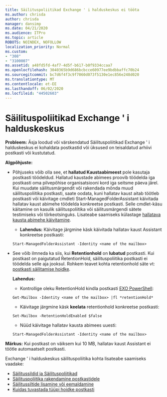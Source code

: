 ```yaml
---
title: Säilituspoliitikad Exchange ' i halduskeskus ei tööta
ms.author: chrisda
author: chrisda
manager: dansimp
ms.date: 04/21/2020
ms.audience: ITPro
ms.topic: article
ROBOTS: NOINDEX, NOFOLLOW
localization_priority: Normal
ms.custom:
- "308"
- "3100007"
ms.assetid: a48fd5fd-4af7-4d5f-b617-b0f9334ccaa7
ms.openlocfilehash: 3040365b9d686bcbcce60977ee9bdbbaffc70b24
ms.sourcegitcommit: bc7d6f4f3c9f7060d073f5130e1ec856e248d020
ms.translationtype: MT
ms.contentlocale: et-EE
ms.lasthandoff: 06/02/2020
ms.locfileid: "44502603"
---
```

# <a name="retention-policies-in-exchange-admin-center"></a>Säilituspoliitikad Exchange ' i halduskeskus

 **Probleem:** Äsja loodud või värskendatud Säilituspoliitikad Exchange ' i halduskeskus ei kohaldata postkastid või üksused on teisaldatud arhiivi postkasti või kustutatud. 
  
 **Algpõhjuste:**
  
- Põhjuseks võib olla see, et **hallatud Kaustaabimeest** pole kasutaja postkasti töödeldud. Hallatud kaustade abimees proovib töödelda iga postkasti oma pilvepõhise organisatsiooni kord iga seitsme päeva järel. Kui muudate säilitusmärgendit või rakendada mõnda muud säilituspoliitika postkasti, saate oodata, kuni hallatav kaust aitab töötleb postkasti või käivitage cmdleti Start-ManagedFolderAssistant käivitada hallatav kaust abimehe töödelda konkreetse postkasti. Selle cmdlet-käsu käitamine on kasulik säilituspoliitika või säilitusmärgendi sätete testimiseks või tõrkeotsinguks. Lisateabe saamiseks külastage [hallatava kausta abimehe käivitamine](https://msdn.microsoft.com/library/gg271153%28v=exchsrvcs.149%29.aspx#managedfolderassist).
    
  - **Lahendus:** Käivitage järgmine käsk käivitada hallatav kaust Assistant konkreetse postkasti:
    
  ```
  Start-ManagedFolderAssistant -Identity <name of the mailbox>
  ```

- See võib ilmneda ka siis, kui **Retentionhold** on **lubatud** postkasti. Kui postkast on paigutatud RetentionHold, säilituspoliitika postkasti ei töödelda selle aja jooksul. Rohkem teavet kohta retentionhold säte vt: [postkasti säilitamise hoidke](https://docs.microsoft.com/exchange/security-and-compliance/messaging-records-management/mailbox-retention-hold).
    
    **Lahendus:**
    
  - Kontrollige oleku RetentionHold kindla postkasti [EXO PowerShell](https://docs.microsoft.com/powershell/exchange/exchange-online/connect-to-exchange-online-powershell/connect-to-exchange-online-powershell?view=exchange-ps):
    
  ```
  Get-Mailbox -Identity <name of the mailbox> |fl *retentionHold*
  ```

  - Käivitage järgmine käsk **keelata** retentionhold konkreetse postkasti:
    
  ```
  Set-Mailbox -RetentionHoldEnabled $false
  ```

  - Nüüd käivitage hallatav kausta abimees uuesti:
    
  ```
  Start-ManagedFolderAssistant -Identity <name of the mailbox>
  ```

 **Märkus:** Kui postkast on väiksem kui 10 MB, hallatav kaust Assistant ei töötle automaatselt postkasti.
 
Exchange ' i halduskeskus säilituspoliitika kohta lisateabe saamiseks vaadake:
- [Säilitussildid ja Säilituspoliitikad](https://docs.microsoft.com/exchange/security-and-compliance/messaging-records-management/retention-tags-and-policies)
- [Säilituspoliitika rakendamine postkastidele](https://docs.microsoft.com/exchange/security-and-compliance/messaging-records-management/apply-retention-policy)
- [Säilitussiltide lisamine või eemaldamine](https://docs.microsoft.com/exchange/security-and-compliance/messaging-records-management/add-or-remove-retention-tags)
- [Kuidas tuvastada tüüpi hoidke postkasti](https://docs.microsoft.com/microsoft-365/compliance/identify-a-hold-on-an-exchange-online-mailbox)

